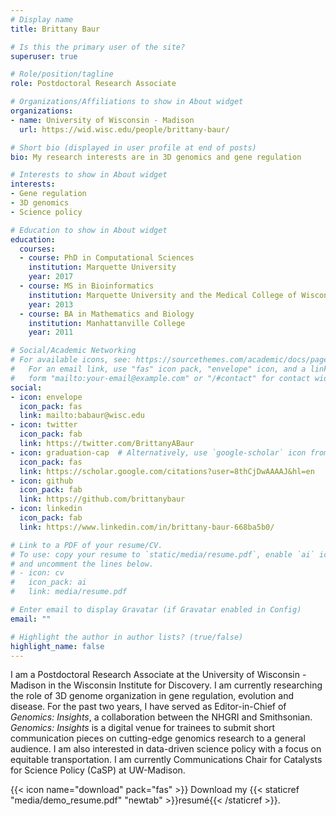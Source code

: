 ```yaml
---
# Display name
title: Brittany Baur

# Is this the primary user of the site?
superuser: true

# Role/position/tagline
role: Postdoctoral Research Associate 

# Organizations/Affiliations to show in About widget
organizations:
- name: University of Wisconsin - Madison
  url: https://wid.wisc.edu/people/brittany-baur/

# Short bio (displayed in user profile at end of posts)
bio: My research interests are in 3D genomics and gene regulation

# Interests to show in About widget
interests:
- Gene regulation
- 3D genomics
- Science policy

# Education to show in About widget
education:
  courses:
  - course: PhD in Computational Sciences
    institution: Marquette University
    year: 2017
  - course: MS in Bioinformatics
    institution: Marquette University and the Medical College of Wisconsin
    year: 2013
  - course: BA in Mathematics and Biology
    institution: Manhattanville College
    year: 2011

# Social/Academic Networking
# For available icons, see: https://sourcethemes.com/academic/docs/page-builder/#icons
#   For an email link, use "fas" icon pack, "envelope" icon, and a link in the
#   form "mailto:your-email@example.com" or "/#contact" for contact widget.
social:
- icon: envelope
  icon_pack: fas
  link: mailto:babaur@wisc.edu
- icon: twitter
  icon_pack: fab
  link: https://twitter.com/BrittanyABaur
- icon: graduation-cap  # Alternatively, use `google-scholar` icon from `ai` icon pack
  icon_pack: fas
  link: https://scholar.google.com/citations?user=8thCjDwAAAAJ&hl=en
- icon: github
  icon_pack: fab
  link: https://github.com/brittanybaur
- icon: linkedin
  icon_pack: fab
  link: https://www.linkedin.com/in/brittany-baur-668ba5b0/

# Link to a PDF of your resume/CV.
# To use: copy your resume to `static/media/resume.pdf`, enable `ai` icons in `params.toml`, 
# and uncomment the lines below.
# - icon: cv
#   icon_pack: ai
#   link: media/resume.pdf

# Enter email to display Gravatar (if Gravatar enabled in Config)
email: ""

# Highlight the author in author lists? (true/false)
highlight_name: false
---
```


I am a Postdoctoral Research Associate at the University of Wisconsin - Madison in the Wisconsin Institute for Discovery. I am currently researching the role of 3D genome organization in gene regulation, evolution and disease. For the past two years, I have served as Editor-in-Chief of *Genomics: Insights*, a collaboration between the NHGRI and Smithsonian. *Genomics: Insights* is a digital venue for trainees to submit short communication pieces on cutting-edge genomics research to a general audience. I am also interested in data-driven science policy with a focus on equitable transportation. I am currently Communications Chair for Catalysts for Science Policy (CaSP) at UW-Madison.

{{< icon name="download" pack="fas" >}} Download my {{< staticref "media/demo_resume.pdf" "newtab" >}}resumé{{< /staticref >}}.
